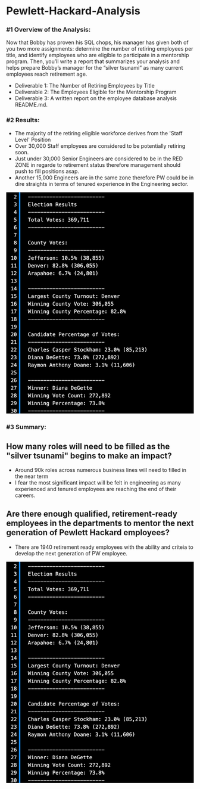 # Pewlett-Hackard-Analysis



### #1 Overview of the Analysis:
Now that Bobby has proven his SQL chops, his manager has given both of you two more assignments: determine the number of retiring employees per title, and identify employees who are eligible to participate in a mentorship program. Then, you’ll write a report that summarizes your analysis and helps prepare Bobby’s manager for the “silver tsunami” as many current employees reach retirement age.

* Deliverable 1: The Number of Retiring Employees by Title
* Deliverable 2: The Employees Eligible for the Mentorship Program
* Deliverable 3: A written report on the employee database analysis README.md.



### #2 Results:
* The majority of the retiring eligible workforce derives from the 'Staff Level' Position
* Over 30,000 Staff employees are considered to be potentially retiring soon.
* Just under 30,000 Senior Engineers are considered to be in the RED ZONE in regarde to retirement status therefore management should push to fill positions asap.
* Another 15,000 Engineers are in the same zone therefore PW could be in dire straights in terms of tenured experience in the Engineering sector.

![name-of-you-image](https://github.com/Nimamotiee/Election_Analysis/blob/main/Resources/Election%20Results.png)


### #3 Summary:
## How many roles will need to be filled as the "silver tsunami" begins to make an impact?
* Around 90k roles across numerous business lines will need to filled in the near term
* I fear the most significant impact will be felt in engineering as many experienced and tenured employees are reaching the end of their careers.

## Are there enough qualified, retirement-ready employees in the departments to mentor the next generation of Pewlett Hackard employees?
* There are 1940 retirement ready employees with the ability and criteia to develop the next generation of PW employee.

![name-of-you-image](https://github.com/Nimamotiee/Election_Analysis/blob/main/Resources/Election%20Results.png)
